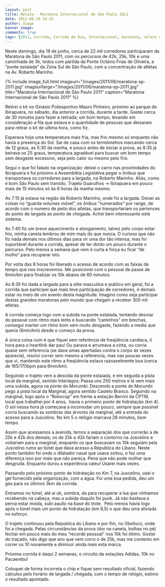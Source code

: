 ```yaml
---
layout: post
title: Relato - Maratona Internacional de São Paulo 2011
date: 2011-06-19 14:32
author: diego
banner_image:
comments: true
tags: [2011, Corrida, Corrida de Rua, Internacional, maratona, relato de prova, são paulo, SP]
---
```


Neste domingo, dia 19 de junho, cerca de 22 mil corredores participaram da Maratona de São Paulo 2011, com os percursos de 42k, 25k, 10k e uma caminhada de 3k, todos com partida da Ponte Octávio Frias de Oliveira, a “ponte estaiada” da Zona Sul de São Paulo, com a concentração de atletas na Av. Roberto Marinho.

<!--more-->

{% include image_full.html imageurl="/images/2011/06/maratona-sp-2011.jpg" imageurllarge="/images/2011/06/maratona-sp-2011.jpg" title="Maratona Internacional de São Paulo 2011" caption="Maratona Internacional de São Paulo 2011" %}

Retirei o kit no Ginásio Poliesportivo Mauro Pinheiro, próximo ao parque do Ibirapuera, no sábado, dia anterior a corrida, durante a tarde. Gastei cerca de 30 minutos para fazer a retirada; um bom tempo, levando em consideração a fila que estava e a quantidade de pessoas que deixaram para retirar o kit de ultima hora, como fiz.

Esperava hoje uma temperatura mais fria, mas frio mesmo só enquanto não havia a presença do Sol. Sai de casa com os termômetros marcando cerca de 12 graus, as 5:30 da manha, e pouco antes de iniciar a prova, as 8:35 já beirava os 25 graus, temperatura agradável para buscar um bom tempo sem desgaste excessivo, seja pelo calor ou mesmo pelo frio.

Segui o que foi falado na organização: deixei o carro nas proximidades do Ibirapuera e fui próximo a Assembléia Legislativa pegar o ônibus que transportava os corredores para a largada, na Roberto Marinho. Aliás, como é bom São Paulo sem transito. Trajeto Guarulhos -&gt; Ibirapuera em pouco mais de 15 minutos só às 6 horas da manha mesmo.

As 7:15 já estava na região da Roberto Marinho, onde foi a largada. Deixei as coisas no “guarda volumes móvel”, os ônibus “numerados” por range, de acordo com o numero de peito dos atletas, que transportariam os pertences do ponto de largada ao ponto de chegada. Achei bem interessante este sistema.

As 7:40 fiz um breve aquecimento e alongamento, talvez pelo corpo estar frio, minha canela lembrou de mim mais do que nunca. O curioso que não fiz nada demais nos últimos dias para vir uma dor tão intensa, mas foi suportável durante a corrida, apesar de ter doido um pouco durante o percurso. Pelo menos a semana que vem é curta e força eu ficar “de molho” para recuperar isto.

Por volta das 8 horas foi liberado o acesso de acordo com as faixas de tempo que nos inscrevemos. Me posicionei com o pessoal de passe de 6min/km para finalizar os 10k abaixo de 60 minutos.

As 8:35 foi dada a largada para a elite masculina e publico em geral, foi a corrida que participei que mais teve participação de corredores, é demais estar no meio de um evento desta magnitude. Imagino como seja participar destas grandes maratonas pelo mundo que chegam a receber 300 mil atletas.

A corrida começa logo com a subida na ponte estaiada, tentando desviar do pessoal com ritmo mais lento e buscando “caminhos” em brechas, consegui manter um ritmo bom sem muito desgaste, fazendo a media que queria (6min/km) desde o começo da prova.

A única coisa ruim é que fiquei sem referência de freqüência cardíaca, ô hora para o heartlink dar pau! Ou parava e arrumava a cinta, ou corria quase sem referencia (se dava umas apertadas contra o corpo às vezes aparecia), resolvi correr sem mesmo a referencia, mas nas poucas vezes que vi, mantendo este ritmo a freqüência estava razoavelmente boa (cerca de 165/170bpm para 6min/km).

Seguindo o trajeto vem a descida da ponte estaiada, e em seguida a pista local da marginal, sentido Interlagos; Passa uns 250 metros e lá vem mais uma subida, agora na ponte do Morumbi. Descendo a ponte do Morumbi pego a pista local da Marginal, agora sentido Castelo Branco. Seguindo na marginal, logo após o “Robocop” em frente a estação Berrini da CPTM, local que trabalhei por 4 anos,  havia o primeiro ponto de hidratação (km 4). O sol nessa hora já começava a incomodar um pouco, sempre que possível corria buscando as sombras das árvores da marginal, até a entrada do acesso para a Juscelino. No km 5 o relógio marcava 28 minutos, bom tempo.

Assim que acessamos a avenida, temos a separação dos que correrão a de 25k e 42k dos demais; os de 25k e 42k fariam o contorno na Juscelino e voltariam para a marginal, enquanto os que buscavam os 10k seguiam pela Juscelino rumo ao túnel que dava acesso a Republica do Libano. Neste ponto também foi onde o dilatador nasal que usava soltou, e faz uma diferença isso por mais que não pareça. Pena que não pode molhar que desgruda. Enquanto durou a experiência valeu! Usarei mais vezes.

Passando pelo próximo ponto de hidratação no Km 7, na Juscelino, usei o gel fornecido pela organização, com a água. Foi uma boa pedida, deu um gás para os últimos 3km da corrida.

Entramos no túnel, até ai ok, sombra, da para recuperar a lua que vínhamos recebendo na cabeça, mas a subida daquilo foi punk. Já não bastava a perna estar moída, subi aquilo na base do trote.  Pelo menos havia logo após o túnel mais um ponto de hidratação (km 8,5) o que deu uma aliviada no esforço.

O trajeto continuou pela Republica do Líbano e por fim, no Obelisco, onde foi a chegada. Pelas circunstâncias da prova (dor na canela, bolhas no pé) fechar em pouco mais do meu “recorde pessoal” nos 10k foi ótimo. Gostei do traçado, não digo que ano que vem corro o de 25k, mas me contento em correr os 10 novamente e diminuir ainda mais esta marca.

Próxima corrida é daqui 2 semanas, o circuito da estações Adidas, 10k no Pacaembu!

Coloquei de forma incorreta o chip e fiquei sem resultado oficial, fazendo cálculos pelo horário de largada / chegada, com o tempo de relógio, estimo o resultado apontado.
